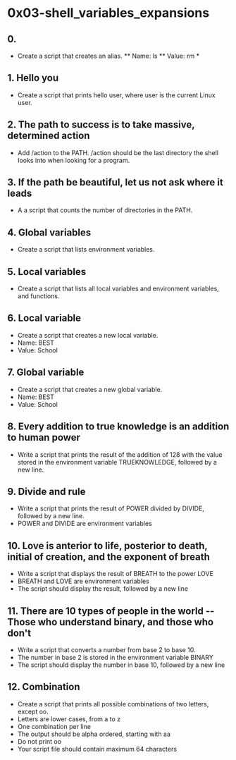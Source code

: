 # 0x03-shell_variables_expansions

## 0. <o>
* Create a script that creates an alias.
** Name: ls
** Value: rm *

## 1. Hello you
* Create a script that prints hello user, where user is the current Linux user.

## 2. The path to success is to take massive, determined action
* Add /action to the PATH. /action should be the last directory the shell looks into when looking for a program.

## 3. If the path be beautiful, let us not ask where it leads
* A a script that counts the number of directories in the PATH.

## 4. Global variables
* Create a script that lists environment variables.

## 5. Local variables
* Create a script that lists all local variables and environment variables, and functions.

## 6. Local variable
* Create a script that creates a new local variable.
* Name: BEST
* Value: School

## 7. Global variable
* Create a script that creates a new global variable.
* Name: BEST
* Value: School

## 8. Every addition to true knowledge is an addition to human power
* Write a script that prints the result of the addition of 128 with the value stored in the environment variable TRUEKNOWLEDGE, followed by a new line.


## 9. Divide and rule
* Write a script that prints the result of POWER divided by DIVIDE, followed by a new line.
* POWER and DIVIDE are environment variables

## 10. Love is anterior to life, posterior to death, initial of creation, and the exponent of breath
* Write a script that displays the result of BREATH to the power LOVE
* BREATH and LOVE are environment variables
* The script should display the result, followed by a new line


## 11. There are 10 types of people in the world -- Those who understand binary, and those who don't
* Write a script that converts a number from base 2 to base 10.
* The number in base 2 is stored in the environment variable BINARY
* The script should display the number in base 10, followed by a new line

## 12. Combination
* Create a script that prints all possible combinations of two letters, except oo.
* Letters are lower cases, from a to z
* One combination per line
* The output should be alpha ordered, starting with aa
* Do not print oo
* Your script file should contain maximum 64 characters
